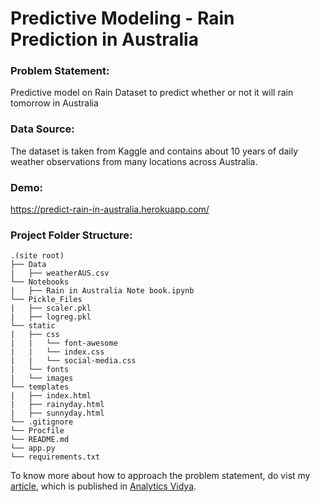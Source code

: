 # Predictive Modeling - Rain Prediction in Australia

### Problem Statement: 
Predictive model on Rain Dataset to predict whether or not it will rain tomorrow in Australia

### Data Source:
The dataset is taken from Kaggle and contains about 10 years of daily weather observations from many locations across Australia.



### Demo:
https://predict-rain-in-australia.herokuapp.com/


### Project Folder Structure:
```
.(site root)
├── Data
|   ├── weatherAUS.csv
└── Notebooks
|   ├── Rain in Australia Note book.ipynb
└── Pickle_Files
|   ├── scaler.pkl              
|   ├── logreg.pkl 
└── static
|   ├── css
|   |   └── font-awesome
|   |   └── index.css
|   |   └── social-media.css
|   └── fonts
|   └── images
└── templates
|   ├── index.html             
|   ├── rainyday.html
|   ├── sunnyday.html
└── .gitignore
└── Procfile
└── README.md
└── app.py
└── requirements.txt
```


To know more about how to approach the problem statement, do vist my [article](https://www.analyticsvidhya.com/blog/2021/06/predictive-modelling-rain-prediction-in-australia-with-python/), which is published in [Analytics Vidya](https://www.analyticsvidhya.com).
